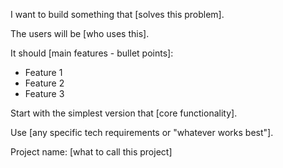 I want to build something that [solves this problem].

The users will be [who uses this].

It should [main features - bullet points]:
- Feature 1
- Feature 2
- Feature 3

Start with the simplest version that [core functionality].

Use [any specific tech requirements or "whatever works best"].

Project name: [what to call this project]